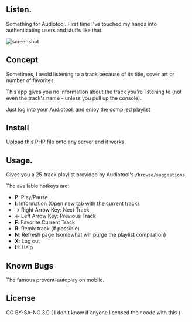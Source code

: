 ## Listen.
Something for Audiotool.
First time I've touched my hands into authenticating users and stuffs like that.

![screenshot](http://i.imgur.com/aSE9Uq3.png)

## Concept

Sometimes, I avoid listening to a track because of its title, cover art or number of favorites.

This app gives you no information about the track you're listening to (not even the track's name - unless you pull up the console).

Just log into your [Audiotool](http://audiotool.com), and enjoy the compiled playlist

## Install

Upload this PHP file onto any server and it works.

## Usage.

Gives you a 25-track playlist provided by Audiotool's `/browse/suggestions`. 

The available hotkeys are:
* __P__: Play/Pause
* __I__: Information (Open new tab with the current track)
* → Right Arrow Key: Next Track
* ← Left Arrow Key: Previous Track
* __F__: Favorite Current Track
* __R__: Remix track (if possible)
* __N__: Refresh page (somewhat will purge the playlist compilation)
* __X__: Log out
* __H__: Help

## Known Bugs
The famous prevent-autoplay on mobile. 

## License

CC BY-SA-NC 3.0 ( I don't know if anyone licensed their code with this )
